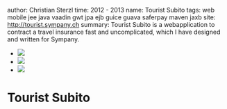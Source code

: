 author: Christian Sterzl
time: 2012 - 2013
name: Tourist Subito
tags: web mobile jee java vaadin gwt jpa ejb guice guava saferpay maven jaxb
site: http://tourist.sympany.ch
summary: Tourist Subito is a webapplication to contract a travel insurance fast and uncomplicated, which I have designed and written for Sympany.

<div class="flexslider">
  <ul class="slides">
    <li>
      <img src="/assets/projects/tourist/tourist-desktop.png" />
    </li>
    <li>
      <img src="/assets/projects/tourist/tourist-mobile.png" />
    </li>
    <li>
      <img src="/assets/projects/tourist/tourist-mobile2.png" />
    </li>
  </ul>
</div>
<script type="text/javascript">
$('.flexslider').flexslider({
  animation: "slide"
});
</script>

# Tourist Subito


